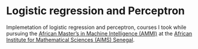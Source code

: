 # Logistic regression and Perceptron

Implemetation of logistic regression and perceptron, courses I took while pursuing the [African Master’s in Machine Intelligence (AMMI)](https://aimsammi.org/) at  the [ African Institute for Mathematical Sciences (AIMS) Senegal](https://aims-senegal.org/).
